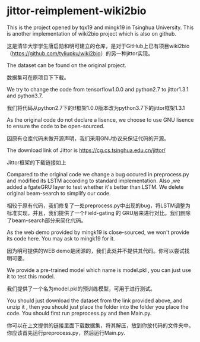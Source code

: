 # jittor-reimplement-wiki2bio

This is the project opened by tqx19 and mingk19 in Tsinghua University. This is another implementation of wiki2bio project which is also on github.

这是清华大学学生唐启勋和明可建立的仓库，是对于GitHub上已有项目wiki2bio（<https://github.com/tyliupku/wiki2bio>）的另一种jittor实现。

The dataset can be found on the original project.

数据集可在原项目下下载。

We try to change the code from tensorflow1.0.0 and python2.7 to jittor1.3.1 and python3.7.

我们将代码从python2.7下的tf框架1.0.0版本改为python3.7下的jittor框架1.3.1

As the original code do not declare a lisence, we choose to use GNU lisence to ensure the code to be open-sourced.

因原有仓库代码未做开源声明，我们采用GNU协议来保证代码的开源。

The download link of Jittor is <https://cg.cs.tsinghua.edu.cn/jittor/>

Jittor框架的下载链接如上

Compared to the original code we change a bug occured in preprocess.py and modified its LSTM according to standard implementation. Also ,we added a fgateGRU layer to test whether it's better than LSTM.  We delete original beam-search to simplify our code.

相较于原有代码，我们修复了一处preprocess.py中出现的bug，将LSTM调整为标准实现，并且，我们提供了一个Field-gating 的 GRU层来进行对比。我们删除了beam-search部分来简化代码。

As the web demo provided by mingk19 is close-sourced, we won't provide its code here. You may ask to mingk19 for it.  

因为明可提供的WEB demo是闭源的，我们此处并不提供其代码。你可以尝试找明可要。

We provide a pre-trained model which name is model.pkl , you can just use it to test this model.

我们提供了一个名为model.pkl的预训练模型，可用于进行测试。

You should just download the dataset from the link provided above, and unzip it , then you should just place the folder into the folder you place the code. You should first run preprocess.py and then Main.py.

你可以在上文提供的链接里面下载数据集，将其解压，放到你放代码的文件夹中。你应该首先运行preprocess.py，然后运行Main.py.
